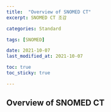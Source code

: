 ```yaml
---
title:  "Overview of SNOMED CT"
excerpt: SNOMED CT 조감

categories: Standard

tags: [SNOMED]

date: 2021-10-07
last_modified_at: 2021-10-07

toc: true
toc_sticky: true

---
```


## Overview of SNOMED CT

